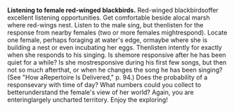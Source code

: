 **Listening to female red-winged blackbirds.** Red-winged blackbirdsoffer excellent listening opportunities. Get comfortable beside alocal marsh where red-wings nest. Listen to the male sing, but thenlisten for the response from nearby females (two or more females mightrespond). Locate one female, perhaps foraging at water's edge, ormaybe where she is building a nest or even incubating her eggs. Thenlisten intently for exactly when she responds to his singing. Is shemore responsive after he has been quiet for a while? Is she mostresponsive during his first few songs, but then not so much afterthat, or when he changes the song he has been singing? (See "How aRepertoire Is Delivered," p. 94.) Does the probability of a responsevary with time of day? What numbers could you collect to betterunderstand the female's view of her world? Again, you are enteringlargely uncharted territory. Enjoy the exploring!

